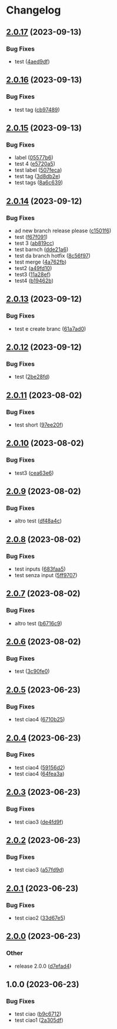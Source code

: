 # Changelog

## [2.0.17](https://github.com/massimo-salidu-acn/hellowrd-gitaction/compare/v2.0.16...v2.0.17) (2023-09-13)


### Bug Fixes

* test ([4aed9df](https://github.com/massimo-salidu-acn/hellowrd-gitaction/commit/4aed9dfedf4a10b7634c1da07fcd66fd351e719d))

## [2.0.16](https://github.com/massimo-salidu-acn/hellowrd-gitaction/compare/v2.0.15...v2.0.16) (2023-09-13)


### Bug Fixes

* test tag ([cb97489](https://github.com/massimo-salidu-acn/hellowrd-gitaction/commit/cb97489fc8512d265759b31d3fc1b4abb063bb16))

## [2.0.15](https://github.com/massimo-salidu-acn/hellowrd-gitaction/compare/v2.0.14...v2.0.15) (2023-09-13)


### Bug Fixes

* label ([05577b6](https://github.com/massimo-salidu-acn/hellowrd-gitaction/commit/05577b626cfe16019dda985381e16090a6a004e0))
* test 4 ([e5720a5](https://github.com/massimo-salidu-acn/hellowrd-gitaction/commit/e5720a53453a9f8d3bc09c3e34c9b451c3995d32))
* test label ([507feca](https://github.com/massimo-salidu-acn/hellowrd-gitaction/commit/507feca2e9e2a31feea71feffa8c53d5e806708a))
* test tag ([3d8db2e](https://github.com/massimo-salidu-acn/hellowrd-gitaction/commit/3d8db2ec53d691f979c6a819d5b7ad5a36e1354a))
* test tags ([8a6c639](https://github.com/massimo-salidu-acn/hellowrd-gitaction/commit/8a6c6393be830c8273d3ef2c3a41af79ad3e559c))

## [2.0.14](https://github.com/massimo-salidu-acn/hellowrd-gitaction/compare/v2.0.13...v2.0.14) (2023-09-12)


### Bug Fixes

* ad new branch release please ([c1501f6](https://github.com/massimo-salidu-acn/hellowrd-gitaction/commit/c1501f6b33681bc6fbfdce2c67c69f1b2d610a47))
* test ([f67f091](https://github.com/massimo-salidu-acn/hellowrd-gitaction/commit/f67f091a7b2a7c3f507976d54d19cc38901cd50d))
* test 3 ([ab819cc](https://github.com/massimo-salidu-acn/hellowrd-gitaction/commit/ab819cc7f21e1965f6332ba13f5f6b5dbce10298))
* test barnch ([dde21a6](https://github.com/massimo-salidu-acn/hellowrd-gitaction/commit/dde21a6b2b464ef84b1acb94a6ff6b2bdfea6e0a))
* test da branch hotfix ([8c56f97](https://github.com/massimo-salidu-acn/hellowrd-gitaction/commit/8c56f974b10ba010a8d3f2654e7de4da64342614))
* test merge ([4a762fb](https://github.com/massimo-salidu-acn/hellowrd-gitaction/commit/4a762fb1fd15051a494903fdafc776ceb53c3024))
* test2 ([a49fd10](https://github.com/massimo-salidu-acn/hellowrd-gitaction/commit/a49fd10039256bb058e2bed5e3dd6e75ff31f5e3))
* test3 ([11a28ef](https://github.com/massimo-salidu-acn/hellowrd-gitaction/commit/11a28efb9767b8e68c4c4e46caf76484be20702a))
* test4 ([b19462b](https://github.com/massimo-salidu-acn/hellowrd-gitaction/commit/b19462bab9a7fb2ef4b310286154c86d8abb0f18))

## [2.0.13](https://github.com/massimo-salidu-acn/hellowrd-gitaction/compare/v2.0.12...v2.0.13) (2023-09-12)


### Bug Fixes

* test e create branc ([61a7ad0](https://github.com/massimo-salidu-acn/hellowrd-gitaction/commit/61a7ad030942e6358e35b0f762d53fa2c2f65da3))

## [2.0.12](https://github.com/massimo-salidu-acn/hellowrd-gitaction/compare/v2.0.11...v2.0.12) (2023-09-12)


### Bug Fixes

* test ([2be28fd](https://github.com/massimo-salidu-acn/hellowrd-gitaction/commit/2be28fdc34cf9ede7ee0eb94b696f4c2a2b5d147))

## [2.0.11](https://github.com/massimo-salidu-acn/hellowrd-gitaction/compare/v2.0.10...v2.0.11) (2023-08-02)


### Bug Fixes

* test short ([97ee20f](https://github.com/massimo-salidu-acn/hellowrd-gitaction/commit/97ee20f38840b2431024b88833fd1f0addb8cde7))

## [2.0.10](https://github.com/massimo-salidu-acn/hellowrd-gitaction/compare/v2.0.9...v2.0.10) (2023-08-02)


### Bug Fixes

* test3 ([cea63e6](https://github.com/massimo-salidu-acn/hellowrd-gitaction/commit/cea63e6de7a28f03a437cafbae45a25ed2397466))

## [2.0.9](https://github.com/massimo-salidu-acn/hellowrd-gitaction/compare/v2.0.8...v2.0.9) (2023-08-02)


### Bug Fixes

* altro test ([df48a4c](https://github.com/massimo-salidu-acn/hellowrd-gitaction/commit/df48a4caa07692747a0dec99b12056931cce9499))

## [2.0.8](https://github.com/massimo-salidu-acn/hellowrd-gitaction/compare/v2.0.7...v2.0.8) (2023-08-02)


### Bug Fixes

* test inputs ([683faa5](https://github.com/massimo-salidu-acn/hellowrd-gitaction/commit/683faa5c346eddd6fbb9bc90251a94c98f8442a4))
* test senza input ([5ff9707](https://github.com/massimo-salidu-acn/hellowrd-gitaction/commit/5ff97071fe117912177e411a990932fb8e9e7d2d))

## [2.0.7](https://github.com/massimo-salidu-acn/hellowrd-gitaction/compare/v2.0.6...v2.0.7) (2023-08-02)


### Bug Fixes

* altro test ([b6716c9](https://github.com/massimo-salidu-acn/hellowrd-gitaction/commit/b6716c956d45de74beb0cad600e3ccafab05f4bc))

## [2.0.6](https://github.com/massimo-salidu-acn/hellowrd-gitaction/compare/v2.0.5...v2.0.6) (2023-08-02)


### Bug Fixes

* test ([3c90fe0](https://github.com/massimo-salidu-acn/hellowrd-gitaction/commit/3c90fe0336af6f2410e28b9b1e191161ac83fae3))

## [2.0.5](https://github.com/massimo-salidu-acn/hellowrd-gitaction/compare/v2.0.4...v2.0.5) (2023-06-23)


### Bug Fixes

* test ciao4 ([6710b25](https://github.com/massimo-salidu-acn/hellowrd-gitaction/commit/6710b257f73231513b6c8b4d8129eba1ecefa04c))

## [2.0.4](https://github.com/massimo-salidu-acn/hellowrd-gitaction/compare/v2.0.3...v2.0.4) (2023-06-23)


### Bug Fixes

* test ciao4 ([59156d2](https://github.com/massimo-salidu-acn/hellowrd-gitaction/commit/59156d2de8d7ea39a27acdcd36397bcdf95d927e))
* test ciao4 ([64fea3a](https://github.com/massimo-salidu-acn/hellowrd-gitaction/commit/64fea3ab607e34d293973fc8ae825bcd1663784c))

## [2.0.3](https://github.com/massimo-salidu-acn/hellowrd-gitaction/compare/v2.0.2...v2.0.3) (2023-06-23)


### Bug Fixes

* test ciao3 ([de4fd9f](https://github.com/massimo-salidu-acn/hellowrd-gitaction/commit/de4fd9f9b8b0d3575bba5ce30d7172b4ab093ad4))

## [2.0.2](https://github.com/massimo-salidu-acn/hellowrd-gitaction/compare/v2.0.1...v2.0.2) (2023-06-23)


### Bug Fixes

* test ciao3 ([a57fd9d](https://github.com/massimo-salidu-acn/hellowrd-gitaction/commit/a57fd9ddd1bfbac8e912975dbf568080fb7a9b14))

## [2.0.1](https://github.com/massimo-salidu-acn/hellowrd-gitaction/compare/v2.0.0...v2.0.1) (2023-06-23)


### Bug Fixes

* test ciao2 ([33d67e5](https://github.com/massimo-salidu-acn/hellowrd-gitaction/commit/33d67e52d2638993d2f6dc6f76536ce352394f90))

## [2.0.0](https://github.com/massimo-salidu-acn/hellowrd-gitaction/compare/v1.0.0...v2.0.0) (2023-06-23)


### Other

* release 2.0.0 ([d7efad4](https://github.com/massimo-salidu-acn/hellowrd-gitaction/commit/d7efad474bdfd9964401d5bf100578e3961c8078))

## 1.0.0 (2023-06-23)


### Bug Fixes

* test ciao ([b9c6712](https://github.com/massimo-salidu-acn/hellowrd-gitaction/commit/b9c671270955abc7221d8576ec0abe8583123167))
* test ciao1 ([2a305df](https://github.com/massimo-salidu-acn/hellowrd-gitaction/commit/2a305dfc2db146bfc1ce3f75b04d2d8bf748faaf))
